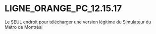 # LIGNE_ORANGE_PC_12.15.17
Le SEUL endroit pour télécharger une version légitime du Simulateur du Métro de Montréal
